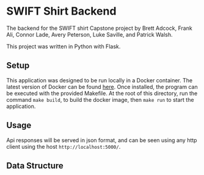 # SWIFT Shirt Backend
The backend for the SWIFT shirt Capstone project by Brett Adcock, Frank Ali, Connor Lade, Avery Peterson, Luke Saville, and Patrick Walsh.

This project was written in Python with Flask.

## Setup
This application was designed to be run locally in a Docker container. The latest version of Docker can be found [here](https://docs.docker.com/install/). Once installed, the program can be executed with the provided Makefile.  At the root of this directory, run the command `make build`, to build the docker image, then `make run` to start the application.

## Usage

Api responses will be served in json format, and can be seen using any http client using the host `http://localhost:5000/`.

## Data Structure
